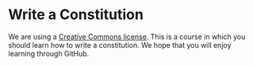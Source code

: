 # Write a Constitution
We are using a [Creative Commons license](http://creativecommons.org/licenses/by-nc-sa/4.0/legalcode).
This is a course in which you should learn how to write a constitution. We hope that you will enjoy learning through GitHub.
